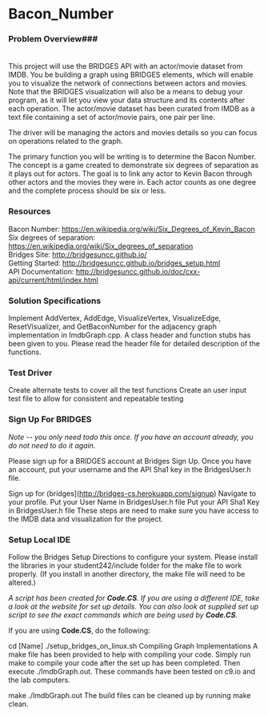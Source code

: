 # Bacon_Number
### **Problem Overview**### <br/><br/>
This project will use the BRIDGES API with an actor/movie dataset from IMDB. You be building a graph using BRIDGES elements, which will enable you to visualize the network of connections between actors and movies. Note that the BRIDGES visualization will also be a means to debug your program, as it will let you view your data structure and its contents after each operation. The actor/movie dataset has been curated from IMDB as a text file containing a set of actor/movie pairs, one pair per line.

The driver will be managing the actors and movies details so you can focus on operations related to the graph.

The primary function you will be writing is to determine the Bacon Number. The concept is a game created to demonstrate six degrees of separation as it plays out for actors. The goal is to link any actor to Kevin Bacon through other actors and the movies they were in. Each actor counts as one degree and the complete process should be six or less.

### **Resources**<br/>
Bacon Number: https://en.wikipedia.org/wiki/Six_Degrees_of_Kevin_Bacon<br/>
Six degrees of separation: https://en.wikipedia.org/wiki/Six_degrees_of_separation<br/>
Bridges Site: http://bridgesuncc.github.io/<br/>
Getting Started: http://bridgesuncc.github.io/bridges_setup.html<br/>
API Documentation: http://bridgesuncc.github.io/doc/cxx-api/current/html/index.html

### **Solution Specifications**<br/>

Implement AddVertex, AddEdge, VisualizeVertex, VisualizeEdge, ResetVisualizer, and GetBaconNumber for the adjacency graph implementation in ImdbGraph.cpp. A class header and function stubs has been given to you. Please read the header file for detailed description of the functions.

### **Test Driver** <br/>
Create alternate tests to cover all the test functions
Create an user input test file to allow for consistent and repeatable testing

### **Sign Up For BRIDGES** <br/>
_Note -- you only need todo this once. If you have an account already, you do not need to do it again._

Please sign up for a BRIDGES account at Bridges Sign Up. Once you have an account, put your username and the API Sha1 key in the BridgesUser.h file.

Sign up for (bridges](http://bridges-cs.herokuapp.com/signup)
Navigate to your profile.
Put your User Name in BridgesUser.h file
Put your API Sha1 Key in BridgesUser.h file
These steps are need to make sure you have access to the IMDB data and visualization for the project.

### **Setup Local IDE** <br/>
Follow the Bridges Setup Directions to configure your system. Please install the libraries in your student242/include folder for the make file to work properly. (If you install in another directory, the make file will need to be altered.)

_A script has been created for **Code.CS**. If you are using a different IDE, take a look at the website for set up details. You can also look at supplied set up script to see the exact commands which are being used by **Code.CS**._

If you are using **Code.CS**, do the following:

cd [Name]
./setup_bridges_on_linux.sh
Compiling Graph Implementations
A make file has been provided to help with compiling your code. Simply run make to compile your code after the set up has been completed. Then execute ./ImdbGraph.out. These commands have been tested on c9.io and the lab computers.

make
./ImdbGraph.out
The build files can be cleaned up by running make clean.

